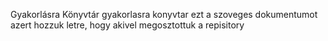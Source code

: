 
Gyakorlásra Könyvtár
gyakorlasra konyvtar ezt a szoveges dokumentumot azert hozzuk letre, hogy akivel megosztottuk a repisitory

